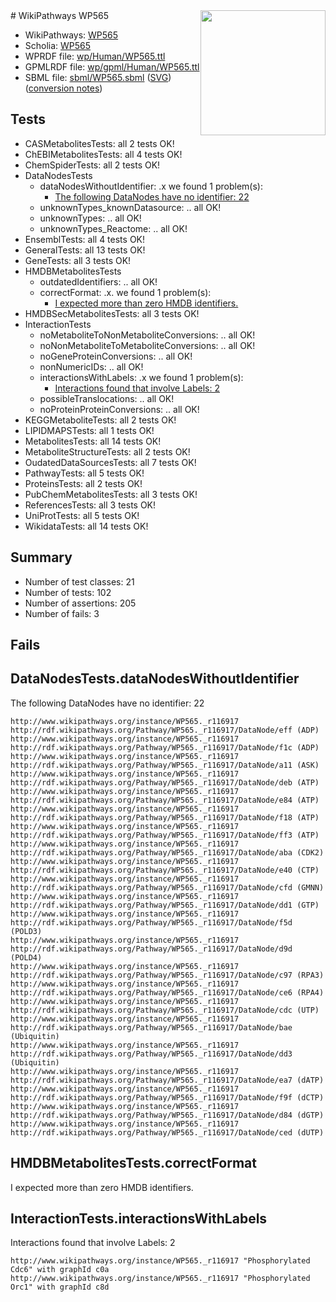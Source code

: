 <img style="float: right; width: 200px" src="../logo.png" />
# WikiPathways WP565

* WikiPathways: [WP565](https://identifiers.org/wikipathways:WP565)
* Scholia: [WP565](https://scholia.toolforge.org/wikipathways/WP565)
* WPRDF file: [wp/Human/WP565.ttl](../wp/Human/WP565.ttl)
* GPMLRDF file: [wp/gpml/Human/WP565.ttl](../wp/gpml/Human/WP565.ttl)
* SBML file: [sbml/WP565.sbml](../sbml/WP565.sbml) ([SVG](../sbml/WP565.svg)) ([conversion notes](../sbml/WP565.txt))

## Tests
* CASMetabolitesTests: all 2 tests OK!
* ChEBIMetabolitesTests: all 4 tests OK!
* ChemSpiderTests: all 2 tests OK!
* DataNodesTests
    * dataNodesWithoutIdentifier: .x we found 1 problem(s):
        * [The following DataNodes have no identifier: 22](#8792c4b1)
    * unknownTypes_knownDatasource: .. all OK!
    * unknownTypes: .. all OK!
    * unknownTypes_Reactome: .. all OK!
* EnsemblTests: all 4 tests OK!
* GeneralTests: all 13 tests OK!
* GeneTests: all 3 tests OK!
* HMDBMetabolitesTests
    * outdatedIdentifiers: .. all OK!
    * correctFormat: .x. we found 1 problem(s):
        * [I expected more than zero HMDB identifiers.](#ad154c1e)
* HMDBSecMetabolitesTests: all 3 tests OK!
* InteractionTests
    * noMetaboliteToNonMetaboliteConversions: .. all OK!
    * noNonMetaboliteToMetaboliteConversions: .. all OK!
    * noGeneProteinConversions: .. all OK!
    * nonNumericIDs: .. all OK!
    * interactionsWithLabels: .x we found 1 problem(s):
        * [Interactions found that involve Labels: 2](#630d2679)
    * possibleTranslocations: .. all OK!
    * noProteinProteinConversions: .. all OK!
* KEGGMetaboliteTests: all 2 tests OK!
* LIPIDMAPSTests: all 1 tests OK!
* MetabolitesTests: all 14 tests OK!
* MetaboliteStructureTests: all 2 tests OK!
* OudatedDataSourcesTests: all 7 tests OK!
* PathwayTests: all 5 tests OK!
* ProteinsTests: all 2 tests OK!
* PubChemMetabolitesTests: all 3 tests OK!
* ReferencesTests: all 3 tests OK!
* UniProtTests: all 5 tests OK!
* WikidataTests: all 14 tests OK!


## Summary

* Number of test classes: 21
* Number of tests: 102
* Number of assertions: 205
* Number of fails: 3

## Fails

<a name="8792c4b1" />

## DataNodesTests.dataNodesWithoutIdentifier

The following DataNodes have no identifier: 22
```
http://www.wikipathways.org/instance/WP565._r116917 http://rdf.wikipathways.org/Pathway/WP565._r116917/DataNode/eff (ADP)
http://www.wikipathways.org/instance/WP565._r116917 http://rdf.wikipathways.org/Pathway/WP565._r116917/DataNode/f1c (ADP)
http://www.wikipathways.org/instance/WP565._r116917 http://rdf.wikipathways.org/Pathway/WP565._r116917/DataNode/a11 (ASK)
http://www.wikipathways.org/instance/WP565._r116917 http://rdf.wikipathways.org/Pathway/WP565._r116917/DataNode/deb (ATP)
http://www.wikipathways.org/instance/WP565._r116917 http://rdf.wikipathways.org/Pathway/WP565._r116917/DataNode/e84 (ATP)
http://www.wikipathways.org/instance/WP565._r116917 http://rdf.wikipathways.org/Pathway/WP565._r116917/DataNode/f18 (ATP)
http://www.wikipathways.org/instance/WP565._r116917 http://rdf.wikipathways.org/Pathway/WP565._r116917/DataNode/ff3 (ATP)
http://www.wikipathways.org/instance/WP565._r116917 http://rdf.wikipathways.org/Pathway/WP565._r116917/DataNode/aba (CDK2)
http://www.wikipathways.org/instance/WP565._r116917 http://rdf.wikipathways.org/Pathway/WP565._r116917/DataNode/e40 (CTP)
http://www.wikipathways.org/instance/WP565._r116917 http://rdf.wikipathways.org/Pathway/WP565._r116917/DataNode/cfd (GMNN)
http://www.wikipathways.org/instance/WP565._r116917 http://rdf.wikipathways.org/Pathway/WP565._r116917/DataNode/dd1 (GTP)
http://www.wikipathways.org/instance/WP565._r116917 http://rdf.wikipathways.org/Pathway/WP565._r116917/DataNode/f5d (POLD3)
http://www.wikipathways.org/instance/WP565._r116917 http://rdf.wikipathways.org/Pathway/WP565._r116917/DataNode/d9d (POLD4)
http://www.wikipathways.org/instance/WP565._r116917 http://rdf.wikipathways.org/Pathway/WP565._r116917/DataNode/c97 (RPA3)
http://www.wikipathways.org/instance/WP565._r116917 http://rdf.wikipathways.org/Pathway/WP565._r116917/DataNode/ce6 (RPA4)
http://www.wikipathways.org/instance/WP565._r116917 http://rdf.wikipathways.org/Pathway/WP565._r116917/DataNode/cdc (UTP)
http://www.wikipathways.org/instance/WP565._r116917 http://rdf.wikipathways.org/Pathway/WP565._r116917/DataNode/bae (Ubiquitin)
http://www.wikipathways.org/instance/WP565._r116917 http://rdf.wikipathways.org/Pathway/WP565._r116917/DataNode/dd3 (Ubiquitin)
http://www.wikipathways.org/instance/WP565._r116917 http://rdf.wikipathways.org/Pathway/WP565._r116917/DataNode/ea7 (dATP)
http://www.wikipathways.org/instance/WP565._r116917 http://rdf.wikipathways.org/Pathway/WP565._r116917/DataNode/f9f (dCTP)
http://www.wikipathways.org/instance/WP565._r116917 http://rdf.wikipathways.org/Pathway/WP565._r116917/DataNode/d84 (dGTP)
http://www.wikipathways.org/instance/WP565._r116917 http://rdf.wikipathways.org/Pathway/WP565._r116917/DataNode/ced (dUTP)
```

<a name="ad154c1e" />

## HMDBMetabolitesTests.correctFormat

I expected more than zero HMDB identifiers.
<a name="630d2679" />

## InteractionTests.interactionsWithLabels

Interactions found that involve Labels: 2
```
http://www.wikipathways.org/instance/WP565._r116917 "Phosphorylated Cdc6" with graphId c0a
http://www.wikipathways.org/instance/WP565._r116917 "Phosphorylated Orc1" with graphId c8d
```

